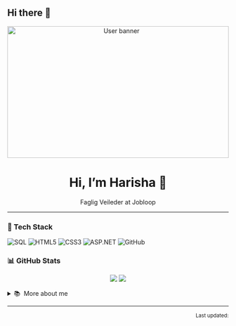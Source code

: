 ## Hi there 👋

<!-- Profile banner -->
<p align="center">
  <img src="https://images.pexels.com/photos/3861972/pexels-photo-3861972.jpeg?auto=compress&cs=tinysrgb&w=800" 
       alt="User banner" width="100%" height="300">
</p>

<h1 align="center">Hi, I’m Harisha 👋</h1>
<p align="center">Faglig Veileder at Jobloop</p>

<!--<p align="center">-->
  <!-- Badges -->
 <!-- <img src="https://img.shields.io/github/followers/SERNAMEA?label=Followers" alt="Followers">
  <img src="https://img.shields.io/badge/Code-JS%20%7C%20TS%20%7C%20Go%20%7C%20Rust-blue" alt="Stack">
  <img src="https://visitor-badge.laobi.icu/badge?page_id=SERNAMEA" alt="Visits">
</p> -->

---

### 🔧 Tech Stack
![SQL](https://img.shields.io/badge/-SQL-black?logo=mysql&logoColor=white)
![HTML5](https://img.shields.io/badge/-HTML5-black?logo=html5)
![CSS3](https://img.shields.io/badge/-CSS3-black?logo=css3)
![ASP.NET](https://img.shields.io/badge/-ASP.NET-black?logo=dotnet)
![GitHub](https://img.shields.io/badge/-GitHub-black?logo=github)

### 📊 GitHub Stats
<p align="center">
  <img src="https://github-readme-stats.vercel.app/api?username=Ishajob&show_icons=true&hide_border=true">
  <img src="https://github-readme-streak-stats.herokuapp.com/?user=Ishajob&hide_border=true">
</p>

<details>
<summary>📚 &nbsp;More about me</summary>

* 🔭 Currently Teaching deltaker and creating new lecture videos and updating canvas videos.  
* 🌱 Learning **WordPress** & AZURE
* 💬 Ask me about HTML, CSS,SQL, ASP.NET

</details>

---

<!--<p align="center">
  <a href="https://twitter.com/Har"><img src="https://img.shields.io/badge/Twitter-1DA1F2?logo=twitter&logoColor=white"></a>
  <a href="https://www.linkedin.com/in/Har"><img src="https://img.shields.io/badge/LinkedIn-0A66C2?logo=linkedin&logoColor=white"></a>
</p>-->

<!-- Dynamic last update -->
<p align="right">
  <sub>Last updated: <!--TIMESTAMP--></sub>
</p>

<!--
**![Top Langs](https://github-readme-stats.vercel.app/api/top-langs/?username=YourGitHubName&layout=compact)

<!--
**Ishajob/Ishajob** is a ✨ _special_ ✨ repository because its `README.md` (this file) appears on your GitHub profile.

Here are some ideas to get you started:

- 🔭 I’m currently working on ...
- 🌱 I’m currently learning ...
- 👯 I’m looking to collaborate on ...
- 🤔 I’m looking for help with ...
- 💬 Ask me about ...
- 📫 How to reach me: ...
- 😄 Pronouns: ...
- ⚡ Fun fact: ...
-->
